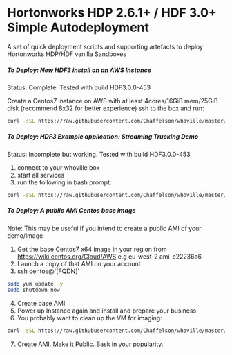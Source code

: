 # Hortonworks HDP 2.6.1+ / HDF 3.0+ Simple Autodeployment

A set of quick deployment scripts and supporting artefacts to deploy Hortonworks HDP/HDF vanilla Sandboxes

##### To Deploy: New HDF3 install on an AWS Instance
Status: Complete. Tested with build HDF3.0.0-453  

Create a Centos7 instance on AWS with at least 4cores/16GiB mem/25GiB disk  (recommend 8x32 for better experience)
ssh to the box and run:  
```bash
curl -sSL https://raw.githubusercontent.com/Chaffelson/whoville/master/deploy_AWS.sh | sudo -E sh
```

##### To Deploy: HDF3 Example application: Streaming Trucking Demo
Status: Incomplete but working. Tested with build HDF3.0.0-453

1.  connect to your whoville box 
2.  start all services
3.  run the following in bash prompt:
```bash
curl -sSL https://raw.githubusercontent.com/Chaffelson/whoville/master/deploy_SAMTruckingDemo.sh | sudo -E sh
```

##### To Deploy: A public AMI Centos base image
Note: This may be useful if you intend to create a public AMI of your demo/image
1.  Get the base Centos7 x64 image in your region from https://wiki.centos.org/Cloud/AWS e.g eu-west-2 ami-c22236a6
2.  Launch a copy of that AMI on your account
3.  ssh centos@'[FQDN]'  
```bash
sudo yum update -y
sudo shutdown now
```
4.  Create base AMI
5.  Power up Instance again and install and prepare your business
6.  You probably want to clean up the VM for imaging:
```bash
curl -sSL https://raw.githubusercontent.com/Chaffelson/whoville/master/image_prepare.sh | sudo -E sh
```
7.  Create AMI. Make it Public. Bask in your popularity.
